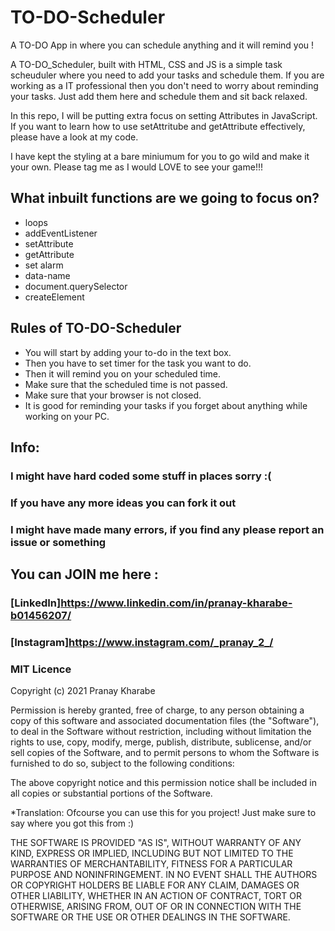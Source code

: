 # TO-DO-Scheduler
A TO-DO App in where you can schedule anything and it will remind you !


A TO-DO_Scheduler, built with HTML, CSS and JS is a simple task scheuduler where you need to add your tasks and schedule them. If you are working as a IT professional then you don't need to worry about reminding your tasks. Just add them here and schedule them and sit back relaxed. 

In this repo, I will be putting extra focus on setting Attributes in JavaScript. If you want to learn how to use setAttritube and getAttribute effectively, please have a look at my code.

I have kept the styling at a bare miniumum for you to go wild and make it your own. Please tag me as I would LOVE to see your game!!!

## What inbuilt functions are we going to focus on?
- loops
- addEventListener
- setAttribute
- getAttribute
- set alarm
- data-name
- document.querySelector
- createElement

## Rules of TO-DO-Scheduler
- You will start by adding your to-do in the text box.
- Then you have to set timer for the task you want to do.
- Then it will remind you on your scheduled time.
- Make sure that the scheduled time is not passed.
- Make sure that your browser is not closed.
- It is good for reminding your tasks if you forget about anything while working on your PC.

## Info:
### I might have hard coded some stuff in places sorry :(
### If you have any more ideas you can fork it out
### I might have made  **many** errors, if you find any please report an issue or something <br />

## You can JOIN me here :
### [LinkedIn]https://www.linkedin.com/in/pranay-kharabe-b01456207/
### [Instagram]https://www.instagram.com/_pranay_2_/


### MIT Licence

Copyright (c) 2021 Pranay Kharabe

Permission is hereby granted, free of charge, to any person obtaining a copy of this software and associated documentation files (the "Software"), to deal in the Software without restriction, including without limitation the rights to use, copy, modify, merge, publish, distribute, sublicense, and/or sell copies of the Software, and to permit persons to whom the Software is furnished to do so, subject to the following conditions:

The above copyright notice and this permission notice shall be included in all copies or substantial portions of the Software.

*Translation: Ofcourse you can use this for you project! Just make sure to say where you got this from :)

THE SOFTWARE IS PROVIDED "AS IS", WITHOUT WARRANTY OF ANY KIND, EXPRESS OR IMPLIED, INCLUDING BUT NOT LIMITED TO THE WARRANTIES OF MERCHANTABILITY, FITNESS FOR A PARTICULAR PURPOSE AND NONINFRINGEMENT. IN NO EVENT SHALL THE AUTHORS OR COPYRIGHT HOLDERS BE LIABLE FOR ANY CLAIM, DAMAGES OR OTHER LIABILITY, WHETHER IN AN ACTION OF CONTRACT, TORT OR OTHERWISE, ARISING FROM, OUT OF OR IN CONNECTION WITH THE SOFTWARE OR THE USE OR OTHER DEALINGS IN THE SOFTWARE.

